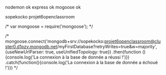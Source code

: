 nodemon ok
express ok
mogoose ok

sopekocko
projet6openclassroom

/* 
var mongoose = require('mongoose'); */


/* mongoose.connect('mongodb+srv://sopekocko:projet6openclassroom@cluster0.d1pzv.mongodb.net/myFirstDatabase?retryWrites=true&w=majority', 
    {useNewUrlParser: true, useUnifiedTopology: true})
    .then(function (){console.log('La connexion à la base de donnée a réussi !')}) 
    .catch(function(){console.log('La connexion à la base de donnée a échoué !')}) */